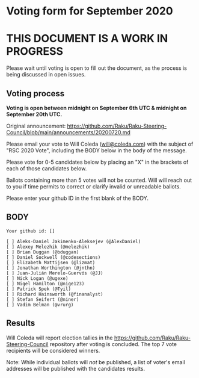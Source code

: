 # Voting form for September 2020

# THIS DOCUMENT IS A WORK IN PROGRESS

Please wait until voting is open to fill out the document, as the process is being discussed in open issues.

## Voting process

**Voting is open between midnight on September 6th UTC & midnight on September 20th UTC.**

Original announcement: https://github.com/Raku/Raku-Steering-Council/blob/main/announcements/20200720.md

Please email your vote to Will Coleda (will@coleda.com) with the subject of "RSC 2020 Vote", including the BODY below in the body of the message.

Please vote for 0-5 candidates below by placing an "X" in the brackets of each of those candidates below.

Ballots containing more than 5 votes will not be counted. Will will reach out to you if time permits to correct or clarify invalid or unreadable ballots.

Please enter your github ID in the first blank of the BODY.

## BODY

```
Your github id: []

[ ] Aleks-Daniel Jakimenko-Aleksejev (@AlexDaniel)
[ ] Alexey Melezhik (@melezhik)
[ ] Brian Duggan (@bduggan)
[ ] Daniel Sockwell (@codesections)
[ ] Elizabeth Mattijsen (@lizmat)
[ ] Jonathan Worthington (@jnthn)
[ ] Juan-Julián Merelo-Guervós (@JJ)
[ ] Nick Logan (@ugexe)
[ ] Nigel Hamilton (@nige123)
[ ] Patrick Spek (@Tyil)
[ ] Richard Hainsworth (@finanalyst)
[ ] Stefan Seifert (@niner)
[ ] Vadim Belman (@vrurg)
```
## Results

Will Coleda will report election tallies in the https://github.com/Raku/Raku-Steering-Council repository after voting is concluded. The top 7 vote recipients will be considered winners.

Note: While individual ballots will *not* be published, a list of voter's email addresses will be published with the candidates results.
